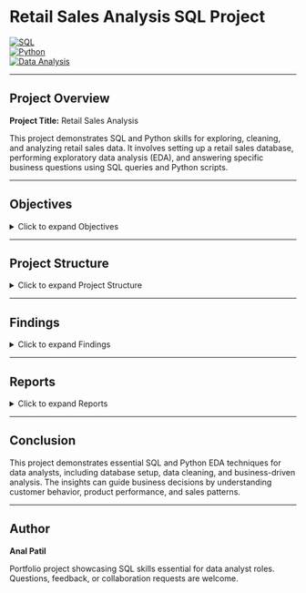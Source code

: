 # Retail Sales Analysis SQL Project

[![SQL](https://img.shields.io/badge/SQL-Skills-blue)](https://www.sql.org/)  
[![Python](https://img.shields.io/badge/Python-EDA-green)](https://www.python.org/)  
[![Data Analysis](https://img.shields.io/badge/Data-Analysis-orange)](https://www.python.org/)


---

## Project Overview

**Project Title:** Retail Sales Analysis  

This project demonstrates SQL and Python skills for exploring, cleaning, and analyzing retail sales data. It involves setting up a retail sales database, performing exploratory data analysis (EDA), and answering specific business questions using SQL queries and Python scripts.

---

## Objectives

<details>
<summary>Click to expand Objectives</summary>

1. **Set up a retail sales database:** Create and populate a retail sales database with the provided sales data.  
2. **Data Cleaning:** Identify and remove any records with missing or null values.  
3. **Exploratory Data Analysis (EDA):** Perform basic exploratory data analysis to understand the dataset.  
4. **Business Analysis:** Use SQL and Python to answer specific business questions and derive insights from the sales data.  

</details>

---

## Project Structure

<details>
<summary>Click to expand Project Structure</summary>

### 1. Database Setup
- **Database Creation:** A database named `retail_sales_analysis` is created.  
- **Table Creation:** A table named `retail_sales` stores the sales data. Columns include:  
  - `transaction_id`  
  - `sale_date`  
  - `sale_time`  
  - `customer_id`  
  - `gender`  
  - `age`  
  - `category`  
  - `quantity`  
  - `price`  
  - `cost_of_goods_sold` (COGS)  
  - `total_sale_amount`  

### 2. Data Exploration & Cleaning
- **Record Count:** Determined total number of records in the dataset.  
- **Customer Count:** Calculated unique customers in the dataset.  
- **Category Count:** Identified all unique product categories.  
- **Null Value Check:** Checked for missing values and deleted records with nulls.  

</details>

---

## Findings

<details>
<summary>Click to expand Findings</summary>

- **Customer Demographics:** Customers span multiple age groups; sales are distributed across categories such as Clothing and Beauty.  
- **High-Value Transactions:** Several transactions exceeded a total sale amount of 1000, indicating premium purchases.  
- **Sales Trends:** Monthly analysis shows sales variations, helping to identify peak seasons.  
- **Customer Insights:** Top-spending customers and most popular categories were identified.  

</details>

---

## Reports

<details>
<summary>Click to expand Reports</summary>

- **Sales Summary:** Detailed report summarizing total sales, customer demographics, and category performance.  
- **Trend Analysis:** Insights into sales trends across months and shifts.  
- **Customer Insights:** Reports on top customers and unique customer counts per category.  

</details>

---

## Conclusion

This project demonstrates essential SQL and Python EDA techniques for data analysts, including database setup, data cleaning, and business-driven analysis. The insights can guide business decisions by understanding customer behavior, product performance, and sales patterns.

---

## Author

**Anal Patil**  

Portfolio project showcasing SQL skills essential for data analyst roles. Questions, feedback, or collaboration requests are welcome.
